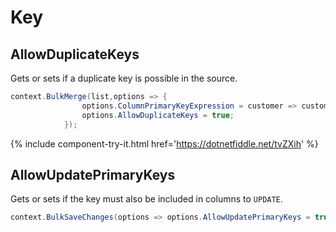 # Key

## AllowDuplicateKeys
Gets or sets if a duplicate key is possible in the source.


```csharp
context.BulkMerge(list,options => {
				options.ColumnPrimaryKeyExpression = customer => customer.Name;
				options.AllowDuplicateKeys = true;
			});
```
{% include component-try-it.html href='https://dotnetfiddle.net/tvZXih' %}

## AllowUpdatePrimaryKeys
Gets or sets if the key must also be included in columns to `UPDATE`.


```csharp
context.BulkSaveChanges(options => options.AllowUpdatePrimaryKeys = true);
```
